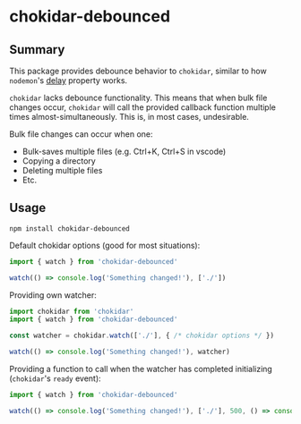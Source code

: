 # chokidar-debounced

## Summary

This package provides debounce behavior to `chokidar`, similar to how `nodemon`'s [delay](https://github.com/remy/nodemon#delaying-restarting) property works.

`chokidar` lacks debounce functionality. This means that when bulk file changes occur, `chokidar` will call the provided callback function multiple times almost-simultaneously. This is, in most cases, undesirable.

Bulk file changes can occur when one:
* Bulk-saves multiple files (e.g. Ctrl+K, Ctrl+S in vscode)
* Copying a directory
* Deleting multiple files
* Etc.

## Usage

`npm install chokidar-debounced`

Default chokidar options (good for most situations):

```typescript
import { watch } from 'chokidar-debounced'

watch(() => console.log('Something changed!'), ['./'])
```

Providing own watcher:

```typescript
import chokidar from 'chokidar'
import { watch } from 'chokidar-debounced'

const watcher = chokidar.watch(['./'], { /* chokidar options */ })

watch(() => console.log('Something changed!'), watcher)
```

Providing a function to call when the watcher has completed initializing (`chokidar`'s `ready` event):

```typescript
import { watch } from 'chokidar-debounced'

watch(() => console.log('Something changed!'), ['./'], 500, () => console.log('Watching for changes...'))
```
